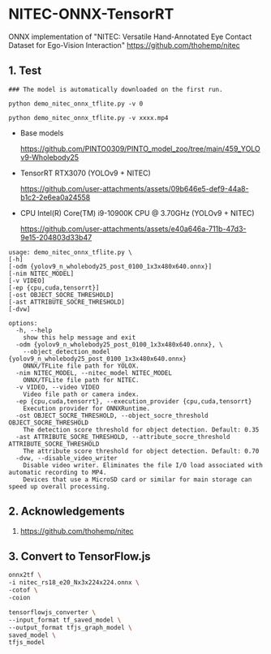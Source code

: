 # NITEC-ONNX-TensorRT
ONNX implementation of "NITEC: Versatile Hand-Annotated Eye Contact Dataset for Ego-Vision Interaction" https://github.com/thohemp/nitec

## 1. Test

```
### The model is automatically downloaded on the first run.

python demo_nitec_onnx_tflite.py -v 0

python demo_nitec_onnx_tflite.py -v xxxx.mp4
```

- Base models

  https://github.com/PINTO0309/PINTO_model_zoo/tree/main/459_YOLOv9-Wholebody25

- TensorRT RTX3070 (YOLOv9 + NITEC)

  https://github.com/user-attachments/assets/09b646e5-def9-44a8-b1c2-2e6ea0a24558

- CPU Intel(R) Core(TM) i9-10900K CPU @ 3.70GHz (YOLOv9 + NITEC)

  https://github.com/user-attachments/assets/e40a646a-711b-47d3-9e15-204803d33b47

```
usage: demo_nitec_onnx_tflite.py \
[-h]
[-odm {yolov9_n_wholebody25_post_0100_1x3x480x640.onnx}]
[-nim NITEC_MODEL]
[-v VIDEO]
[-ep {cpu,cuda,tensorrt}]
[-ost OBJECT_SOCRE_THRESHOLD]
[-ast ATTRIBUTE_SOCRE_THRESHOLD]
[-dvw]

options:
  -h, --help
    show this help message and exit
  -odm {yolov9_n_wholebody25_post_0100_1x3x480x640.onnx}, \
    --object_detection_model {yolov9_n_wholebody25_post_0100_1x3x480x640.onnx}
    ONNX/TFLite file path for YOLOX.
  -nim NITEC_MODEL, --nitec_model NITEC_MODEL
    ONNX/TFLite file path for NITEC.
  -v VIDEO, --video VIDEO
    Video file path or camera index.
  -ep {cpu,cuda,tensorrt}, --execution_provider {cpu,cuda,tensorrt}
    Execution provider for ONNXRuntime.
  -ost OBJECT_SOCRE_THRESHOLD, --object_socre_threshold OBJECT_SOCRE_THRESHOLD
    The detection score threshold for object detection. Default: 0.35
  -ast ATTRIBUTE_SOCRE_THRESHOLD, --attribute_socre_threshold ATTRIBUTE_SOCRE_THRESHOLD
    The attribute score threshold for object detection. Default: 0.70
  -dvw, --disable_video_writer
    Disable video writer. Eliminates the file I/O load associated with automatic recording to MP4.
    Devices that use a MicroSD card or similar for main storage can speed up overall processing.
```

## 2. Acknowledgements

1. https://github.com/thohemp/nitec

## 3. Convert to TensorFlow.js
```bash
onnx2tf \
-i nitec_rs18_e20_Nx3x224x224.onnx \
-cotof \
-coion

tensorflowjs_converter \
--input_format tf_saved_model \
--output_format tfjs_graph_model \
saved_model \
tfjs_model
```
